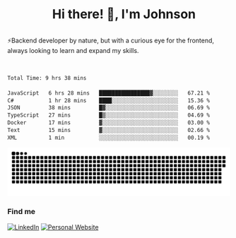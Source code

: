 <div id="user-content-toc">
  <ul align="center">
    <summary><h1 style="display: inline-block">Hi there! 👋, I'm Johnson</h1></summary>
  </ul>
</div>

⚡Backend developer by nature, but with a curious eye for the frontend, always looking to learn and expand my skills.

<br>


<!--START_SECTION:waka-->

```txt
Total Time: 9 hrs 38 mins

JavaScript   6 hrs 28 mins   ████████████████▓░░░░░░░░   67.21 %
C#           1 hr 28 mins    ████░░░░░░░░░░░░░░░░░░░░░   15.36 %
JSON         38 mins         █▓░░░░░░░░░░░░░░░░░░░░░░░   06.69 %
TypeScript   27 mins         █▒░░░░░░░░░░░░░░░░░░░░░░░   04.69 %
Docker       17 mins         ▓░░░░░░░░░░░░░░░░░░░░░░░░   03.00 %
Text         15 mins         ▓░░░░░░░░░░░░░░░░░░░░░░░░   02.66 %
XML          1 min           ░░░░░░░░░░░░░░░░░░░░░░░░░   00.19 %
```

<!--END_SECTION:waka-->

<picture>
  <source  srcset="https://github.com/joshwambere/joshwambere/blob/output/github-contribution-grid-snake-dark.svg?palette=github-dark">
  <source  srcset="https://github.com/joshwambere/joshwambere/blob/output/github-contribution-grid-snake.svg">
  <img alt="github contribution grid snake animation" src="https://github.com/joshwambere/joshwambere/blob/output/github-contribution-grid-snake.svg">
</picture>

### Find me
<a href="https://www.linkedin.com/in/dusabe-johnson" target="_blank"><img src="https://img.shields.io/badge/LinkedIn-%230077B5.svg?&style=flat&logo=linkedin&logoColor=white" alt="LinkedIn"></a>
‎‎ [![Personal Website](https://img.shields.io/badge/visit-Johnsonis.me-blue)](https://johnsonis.me/)
